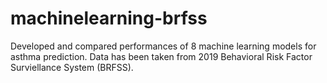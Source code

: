 # machinelearning-brfss
Developed and compared performances of 8 machine learning models for asthma prediction.
Data has been taken from 2019 Behavioral Risk Factor Surviellance System (BRFSS). 
